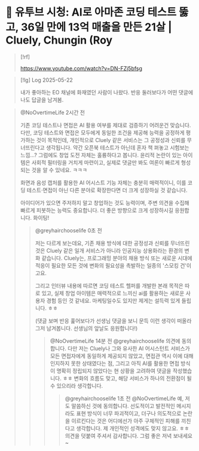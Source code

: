 # 󰏢 유투브 시청: AI로 아마존 코딩 테스트 뚫고, 36일 만에 13억 매출을 만든 21살 | Cluely, Chungin (Roy


> [!rf]
>  
> https://www.youtube.com/watch?v=DN-FZj5bfsg


> [!lg] Log 2025-05-22
>
> 내가 좋아하는 EO 채널에 화재였던 사람이 나왔다. 반응 둘러보다가 어떤 댓글에 나도 답글을 남겨봄.




> @NoOvertimeLife
> 2시간 전
>
> 기존 코딩 테스트나 면접은 AI 활용 여부를 제대로 검증하기 어려운건 맞습니다. 다만, 코딩 테스트와
> 면접은 모두에게 동일한 조건을 제공해 능력을 공정하게 평가하는 것이 목적인데, 개인적으로 Cluely
> 같은 서비스는 그 공정성과 신뢰를 무너뜨린다고 생각됩니다. 약간 오픈북 테스트가 아닌데 혼자 책
> 펴놓고 시험보는 느낌…? 그럼에도 창업 도전 자체는 훌륭하다고 봅니다. 윤리적 논란이 있는 아이템은
> 사회적 필터링을 거치게 마련이고, 실제로 댓글만 봐도 여론이 빠르게 형성되는 것을 알 수 있네요.
> ㅋㅋㅋ
> 
> 화면과 음성 캡처를 활용한 AI 어시스트 기능 자체는 충분히 매력적이니, 이를 코딩 테스트·면접이 아닌
> 다른 분야로 확장한다면 더 크게 성장하실 것 같습니다.
> 
> 아이디어가 있으면 주저하지 말고 창업하는 것도 능력이며, 주변 의견을 수집해 빠르게 피봇하는 능력도
> 중요합니다. 더 좋은 방향으로 크게 성장하시길 응원합니다. 화이팅!
>
>
>
>  > @greyhairchooselife
>  > 0초 전
>  >
>  > 저는 다르게 보는데요, 기존 채용 방식에 대한 공정성과 신뢰를 무너뜨린 것은 Cluely 같은 일개
>  > 서비스가 아니라 인공지능 상용화라는 환경의 변화 같습니다. Cluely는, 프로그래밍 분야의 채용 방식
>  > 또는 새로운 시대에 적응이 필요한 모든 것에 변화의 필요성을 촉발하는 일종의 '스모킹 건'이고요.
>  > 
>  > 그리고 인터뷰 내용에 따르면 코딩 테스트 헬퍼를 개발한 본래 목적은 따로 있고, 실제 창업 아이템은
>  > 매력적으로 느끼신 ai를 활용하는 새로운 사용자 경험 등인 것 같네요. 마케팅일수도 있지만 제게는
>  > 설득력 있게 들립니다. ㅎㅎ
>  > 
>  > (댓글 보며 반응 훑어보다가 선생님 댓글을 보니 문득 이런 생각이 떠올라 그저 남겨봅니다. 선생님의
>  > 앞날도 응원합니다!)
>  >
>  >
>  >
>  >  > @NoOvertimeLife
>  >  > 14분 전
>  >  >  @greyhairchooselife  의견에 동의합니다. 다만 저는 Cluely나 그와 유사한 AI 어시스턴트 서비스가
>  >  >  모든 면접자에게 동일하게 제공되지 않았고, 면접관 역시 이에 대해 인지하지 못한 상태였다는 점,
>  >  >  그리고 아직 AI를 활용한 면접 방식이 명확히 정립되지 않았다는 현 상황을 고려하여 댓글을
>  >  >  작성했습니다. ㅎㅎ 변화의 흐름도 맞고, 해당 서비스가 하나의 전환점이 될 수 있으리라 생각합니다.
>  >  >
>  >  >
>  >  >
>  >  >  > @greyhairchooselife
>  >  >  > 1초 전
>  >  >  >  @NoOvertimeLife  예, 저도 말씀하신 것에 동의합니다. 선도적이고 발전적인 메시지라도 표현 방식이
>  >  >  >  너무 파괴적이고, 더구나 의도적으로 논란을 이르킨다는 것은 어디에선가 아주 구체적인 피해를
>  >  >  >  끼친다고 생각합니다. 제 개인적인 성격에도 맞지 않고요. ㅎㅎ 의견을 덧붙여 주셔서 감사합니다. 그럼
>  >  >  >  좋은 저녁 보내세요~

